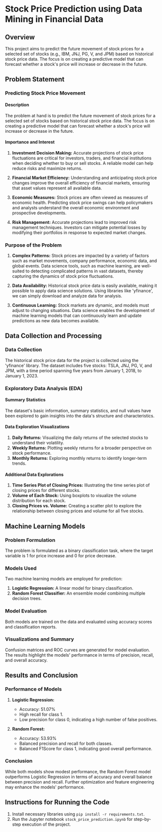# Stock Price Prediction using Data Mining in Financial Data

## Overview

This project aims to predict the future movement of stock prices for a selected set of stocks (e.g., IBM, JNJ, PG, V, and JPM) based on historical stock price data. The focus is on creating a predictive model that can forecast whether a stock's price will increase or decrease in the future.

## Problem Statement

### Predicting Stock Price Movement

#### Description

The problem at hand is to predict the future movement of stock prices for a selected set of stocks based on historical stock price data. The focus is on creating a predictive model that can forecast whether a stock's price will increase or decrease in the future.

#### Importance and Interest

1. **Investment Decision Making:** Accurate projections of stock price fluctuations are critical for investors, traders, and financial institutions when deciding whether to buy or sell stocks. A reliable model can help reduce risks and maximize returns.

2. **Financial Market Efficiency:** Understanding and anticipating stock price changes improve the overall efficiency of financial markets, ensuring that asset values represent all available data.

3. **Economic Measures:** Stock prices are often viewed as measures of economic health. Predicting stock price swings can help policymakers and analysts understand the overall economic environment and prospective developments.

4. **Risk Management:** Accurate projections lead to improved risk management techniques. Investors can mitigate potential losses by modifying their portfolios in response to expected market changes.

### Purpose of the Problem

1. **Complex Patterns:** Stock prices are impacted by a variety of factors such as market movements, company performance, economic data, and global events. Data science tools, such as machine learning, are well-suited to detecting complicated patterns in vast datasets, thereby capturing the dynamics of stock price fluctuations.

2. **Data Availability:** Historical stock price data is easily available, making it possible to apply data science solutions. Using libraries like 'yfinance', we can simply download and analyze data for analysis.

3. **Continuous Learning:** Stock markets are dynamic, and models must adjust to changing situations. Data science enables the development of machine learning models that can continuously learn and update predictions as new data becomes available.

## Data Collection and Processing

### Data Collection

The historical stock price data for the project is collected using the 'yfinance' library. The dataset includes five stocks: TSLA, JNJ, PG, V, and JPM, with a time period spanning five years from January 1, 2018, to January 1, 2023.

### Exploratory Data Analysis (EDA)

#### Summary Statistics

The dataset's basic information, summary statistics, and null values have been explored to gain insights into the data's structure and characteristics.

#### Data Exploration Visualizations

1. **Daily Returns:** Visualizing the daily returns of the selected stocks to understand their volatility.
2. **Weekly Returns:** Plotting weekly returns for a broader perspective on stock performance.
3. **Monthly Returns:** Exploring monthly returns to identify longer-term trends.

#### Additional Data Explorations

1. **Time Series Plot of Closing Prices:** Illustrating the time series plot of closing prices for different stocks.
2. **Volume of Each Stock:** Using boxplots to visualize the volume distribution for each stock.
3. **Closing Prices vs. Volume:** Creating a scatter plot to explore the relationship between closing prices and volume for all five stocks.

## Machine Learning Models

### Problem Formulation

The problem is formulated as a binary classification task, where the target variable is 1 for price increase and 0 for price decrease.

### Models Used

Two machine learning models are employed for prediction:

1. **Logistic Regression:** A linear model for binary classification.
2. **Random Forest Classifier:** An ensemble model combining multiple decision trees.

### Model Evaluation

Both models are trained on the data and evaluated using accuracy scores and classification reports.

### Visualizations and Summary

Confusion matrices and ROC curves are generated for model evaluation. The results highlight the models' performance in terms of precision, recall, and overall accuracy.

## Results and Conclusion

### Performance of Models

1. **Logistic Regression:**
   - Accuracy: 51.07%
   - High recall for class 1.
   - Low precision for class 0, indicating a high number of false positives.

2. **Random Forest:**
   - Accuracy: 53.93%
   - Balanced precision and recall for both classes.
   - Balanced F1Score for class 1, indicating good overall performance.

### Conclusion

While both models show modest performance, the Random Forest model outperforms Logistic Regression in terms of accuracy and overall balance between precision and recall. Further optimization and feature engineering may enhance the models' performance.

## Instructions for Running the Code

1. Install necessary libraries using `pip install -r requirements.txt`.
2. Run the Jupyter notebook `stock_price_prediction.ipynb` for step-by-step execution of the project.

